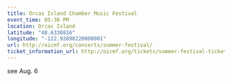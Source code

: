 ```yaml
---
title: Orcas Island Chamber Music Festival
event_time: 05:30 PM
location: Orcas Island
latitude: "48.6330816"
longitude: "-122.92898220000001"
url: http://oicmf.org/concerts/summer-festival/
ticket_information_url: http://oicmf.org/tickets/summer-festival-ticketing/
---
```

see Aug. 6